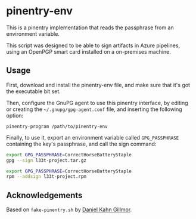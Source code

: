 
pinentry-env
============

This is a pinentry implementation that reads the passphrase from an environment variable.

This script was designed to be able to sign artifacts in Azure pipelines, using an OpenPGP smart
card installed on a on-premises machine.

Usage
-----

First, download and install the pinentry-env file, and make sure that it's got the executable
bit set.

Then, configure the GnuPG agent to use this pinentry interface, by editing or creating the
`~/.gnupg/gpg-agent.conf` file, and inserting the following option:

```
pinentry-program /path/to/pinentry-env
```

Finally, to use it, export an environment variable called `GPG_PASSPHRASE` containing the key's
passphrase, and call the sign command:

```bash
export GPG_PASSPHRASE=CorrectHorseBatteryStaple
gpg --sign l33t-project.tar.gz
```

```bash
export GPG_PASSPHRASE=CorrectHorseBatteryStaple
rpm --addsign l33t-project.rpm
```

Acknowledgements
----------------

Based on `fake-pinentry.sh` by [Daniel Kahn Gillmor](https://github.com/dkg).
